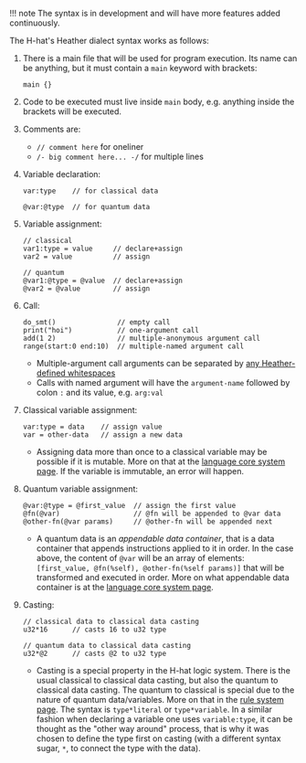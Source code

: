 

!!! note
    The syntax is in development and will have more features added continuously.


The H-hat's Heather dialect syntax works as follows:

1. There is a main file that will be used for program execution. Its name can be anything, but it must contain a `main` keyword with brackets:

    ```
    main {}
    ```

2. Code to be executed must live inside `main` body, e.g. anything inside the brackets will be executed.
3. Comments are:
    - `// comment here` for oneliner
    - `/- big comment here... -/` for multiple lines
4. Variable declaration:
   ```
   var:type    // for classical data

   @var:@type  // for quantum data
   ```
5. Variable assignment:
   ```
   // classical
   var1:type = value     // declare+assign
   var2 = value          // assign

   // quantum
   @var1:@type = @value  // declare+assign
   @var2 = @value        // assign
   ```
6. Call:
   ```
   do_smt()               // empty call
   print("hoi")           // one-argument call
   add(1 2)               // multiple-anonymous argument call
   range(start:0 end:10)  // multiple-named argument call
   ```
    - Multiple-argument call arguments can be separated by [any Heather-defined whitespaces](index.md#features)
    - Calls with named argument will have the `argument-name` followed by colon `:` and its value, e.g. `arg:val`
7. Classical variable assignment:
   ```
   var:type = data    // assign value
   var = other-data   // assign a new data
   ```
      - Assigning data more than once to a classical variable may be possible if it is mutable. More on that at the [language core system page](../../core/index.md). If the variable is immutable, an error will happen.
8. Quantum variable assignment:
   ```
   @var:@type = @first_value  // assign the first value
   @fn(@var)                  // @fn will be appended to @var data
   @other-fn(@var params)     // @other-fn will be appended next
   ```
      - A quantum data is an _appendable data container_, that is a data container that appends instructions applied to it in order. In the case above, the content of `@var` will be an array of elements: `[first_value, @fn(%self), @other-fn(%self params)]` that will be transformed and executed in order. More on what appendable data container is at the [language core system page](../../core/index.md).
9. Casting:
   ```
   // classical data to classical data casting
   u32*16      // casts 16 to u32 type
   
   // quantum data to classical data casting
   u32*@2      // casts @2 to u32 type
   ```
      - Casting is a special property in the H-hat logic system. There is the usual classical to classical data casting, but also the quantum to classical data casting. The quantum to classical is special due to the nature of quantum data/variables. More on that in the [rule system page](../../rule_system.md). The syntax is `type*literal` or `type*variable`. In a similar fashion when declaring a variable one uses `variable:type`, it can be thought as the "other way around" process, that is why it was chosen to define the type first on casting (with a different syntax sugar, `*`, to connect the type with the data).
